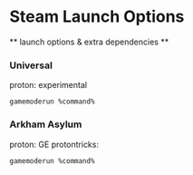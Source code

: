 # Steam Launch Options

** launch options & extra dependencies **

### Universal
proton: experimental
``` shell
gamemoderun %command%
```
### Arkham Asylum
proton: GE
protontricks: ``  ``
``` shell
gamemoderun %command%
```
